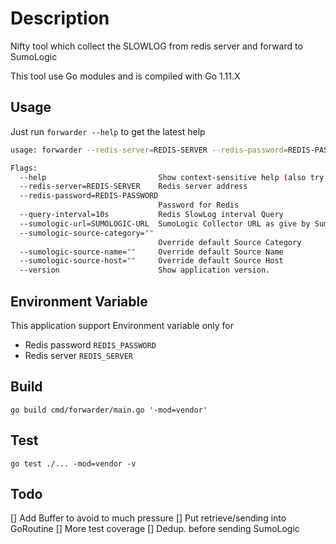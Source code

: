 # Description

Nifty tool which collect the SLOWLOG from redis server and forward to SumoLogic

This tool use Go modules and is compiled with Go 1.11.X

## Usage
Just run `forwarder --help` to get the latest help

```bash
usage: forwarder --redis-server=REDIS-SERVER --redis-password=REDIS-PASSWORD --sumologic-url=SUMOLOGIC-URL [<flags>]

Flags:
  --help                         Show context-sensitive help (also try --help-long and --help-man).
  --redis-server=REDIS-SERVER    Redis server address
  --redis-password=REDIS-PASSWORD
                                 Password for Redis
  --query-interval=10s           Redis SlowLog interval Query
  --sumologic-url=SUMOLOGIC-URL  SumoLogic Collector URL as give by SumoLogic
  --sumologic-source-category=""
                                 Override default Source Category
  --sumologic-source-name=""     Override default Source Name
  --sumologic-source-host=""     Override default Source Host
  --version                      Show application version.

```
## Environment Variable
This application support Environment variable only for

* Redis password `REDIS_PASSWORD`
* Redis server `REDIS_SERVER`


## Build

```
go build cmd/forwarder/main.go '-mod=vendor'
```

## Test
```
go test ./... -mod=vendor -v
```


## Todo
  [] Add Buffer to avoid to much pressure
  [] Put retrieve/sending into GoRoutine
  [] More test coverage
  [] Dedup. before sending SumoLogic
